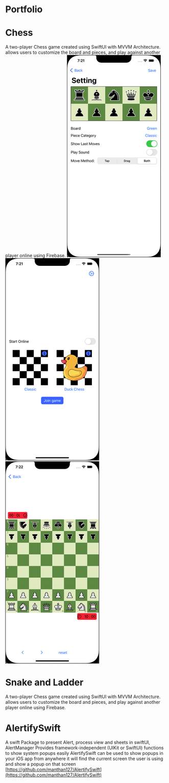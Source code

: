 # Portfolio

# Chess
A two-player Chess game created using SwiftUI with MVVM Architecture. allows users to customize the board and pieces, and play against another player online using Firebase.
<img src="Chess/SettingsScreen.png">
<img src="Chess/HomeScreen.png">
<img src="Chess/GameScreen.png">

# Snake and Ladder 
A two-player Chess game created using SwiftUI with MVVM Architecture. allows users to customize the board and pieces, and play against another player online using Firebase.

# AlertifySwift
A swift Package to present Alert, process view and sheets in swiftUI, AlertManager Provides framework-independent (UIKit or SwiftUI) functions to show system popups easily
AlertifySwift can be used to show popups in your iOS app from anywhere it will find the current screen the user is using and show a popup on that screen
[https://github.com/manthan127/AlertifySwift](https://github.com/manthan127/AlertifySwift)

